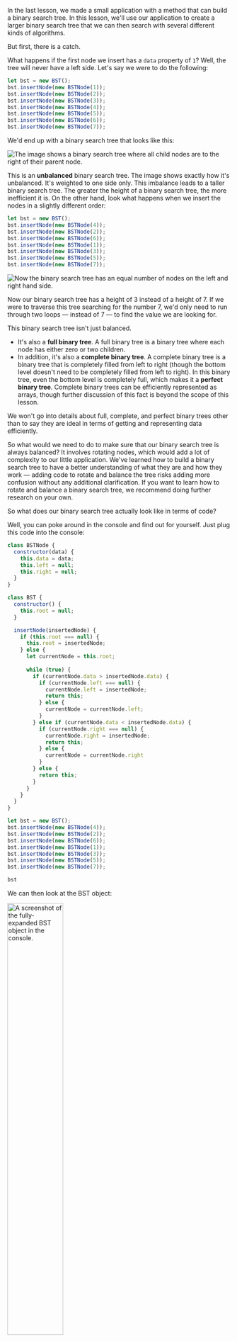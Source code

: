 In the last lesson, we made a small application with a method that can build a binary search tree. In this lesson, we'll use our application to create a larger binary search tree that we can then search with several different kinds of algorithms.

But first, there is a catch.

What happens if the first node we insert has a `data` property of `1`? Well, the tree will never have a left side. Let's say we were to do the following:

```js
let bst = new BST();
bst.insertNode(new BSTNode(1));
bst.insertNode(new BSTNode(2));
bst.insertNode(new BSTNode(3));
bst.insertNode(new BSTNode(4));
bst.insertNode(new BSTNode(5));
bst.insertNode(new BSTNode(6));
bst.insertNode(new BSTNode(7));
```

We'd end up with a binary search tree that looks like this:

![The image shows a binary search tree where all child nodes are to the right of their parent node.](https://learnhowtoprogram.s3.us-west-2.amazonaws.com/computer-science-curriculum-2020/unbalanced_tree.png)

This is an **unbalanced** binary search tree. The image shows exactly how it's unbalanced. It's weighted to one side only. This imbalance leads to a taller binary search tree. The greater the height of a binary search tree, the more inefficient it is. On the other hand, look what happens when we insert the nodes in a slightly different order:

```js
let bst = new BST();
bst.insertNode(new BSTNode(4));
bst.insertNode(new BSTNode(2));
bst.insertNode(new BSTNode(6));
bst.insertNode(new BSTNode(1));
bst.insertNode(new BSTNode(3));
bst.insertNode(new BSTNode(5));
bst.insertNode(new BSTNode(7));
```

![Now the binary search tree has an equal number of nodes on the left and right hand side.](https://learnhowtoprogram.s3.us-west-2.amazonaws.com/computer-science-curriculum-2020/full_binary_tree.png)

Now our binary search tree has a height of 3 instead of a height of 7. If we were to traverse this tree searching for the number 7, we'd only need to run through two loops — instead of 7 — to find the value we are looking for.

This binary search tree isn't just balanced.

* It's also a **full binary tree**. A full binary tree is a binary tree where each node has either zero or two children.
* In addition, it's also a **complete binary tree**. A complete binary tree is a binary tree that is completely filled from left to right (though the bottom level doesn't need to be completely filled from left to right). In this binary tree, even the bottom level is completely full, which makes it a **perfect binary tree**. Complete binary trees can be efficiently represented as arrays, though further discussion of this fact is beyond the scope of this lesson.

We won't go into details about full, complete, and perfect binary trees other than to say they are ideal in terms of getting and representing data efficiently.

So what would we need to do to make sure that our binary search tree is always balanced? It involves rotating nodes, which would add a lot of complexity to our little application. We've learned how to build a binary search tree to have a better understanding of what they are and how they work — adding code to rotate and balance the tree risks adding more confusion without any additional clarification. If you want to learn how to rotate and balance a binary search tree, we recommend doing further research on your own.

So what does our binary search tree actually look like in terms of code?

Well, you can poke around in the console and find out for yourself. Just plug this code into the console:

```js
class BSTNode {
  constructor(data) {
    this.data = data;
    this.left = null;
    this.right = null;
  }
}

class BST {
  constructor() {
    this.root = null;
  }

  insertNode(insertedNode) {
    if (this.root === null) {
      this.root = insertedNode;
    } else {
      let currentNode = this.root;
      
      while (true) {
        if (currentNode.data > insertedNode.data) {
          if (currentNode.left === null) {
            currentNode.left = insertedNode;
            return this;
          } else {
            currentNode = currentNode.left;
          }
        } else if (currentNode.data < insertedNode.data) {
          if (currentNode.right === null) {
            currentNode.right = insertedNode;
            return this;
          } else {
            currentNode = currentNode.right
          }
        } else {
          return this;
        }
      }
    }
  }
}

let bst = new BST();
bst.insertNode(new BSTNode(4));
bst.insertNode(new BSTNode(2));
bst.insertNode(new BSTNode(6));
bst.insertNode(new BSTNode(1));
bst.insertNode(new BSTNode(3));
bst.insertNode(new BSTNode(5));
bst.insertNode(new BSTNode(7));

bst
```

We can then look at the BST object:

<img src="https://learnhowtoprogram.s3.us-west-2.amazonaws.com/computer-science-curriculum-2020/BST_object.png" alt="A screenshot of the fully-expanded BST object in the console." style="width:50%"/>

As you can see, the `BST` object's `root` property holds the entire binary search tree. It's a series of deeply nested objects, with each parent node containing information about its child nodes.

A binary search tree doesn't necessarily need to be represented in this way — it could also be represented as a JSON object or something else. But this should give you a general sense of what our binary search tree actually looks like.

At this point, we can build a binary search tree from scratch. But how can we search a tree for a value? In the next lesson, we'll add a method that looks through our binary search tree.
